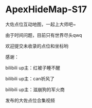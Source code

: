 # ApexHideMap-S17
大佐点位互动地图，一起上大师吧~

由于时间问题，目前只有世界尽头qwq

欢迎提交未收录的点位和坐标哟

感谢：

  bilibili up主：红被子睡不醒
  
  bilibili up主：can祈风了
    
  bilibili up主：滋崩狗的军火商
  
  发布的大佐点位合集视频
